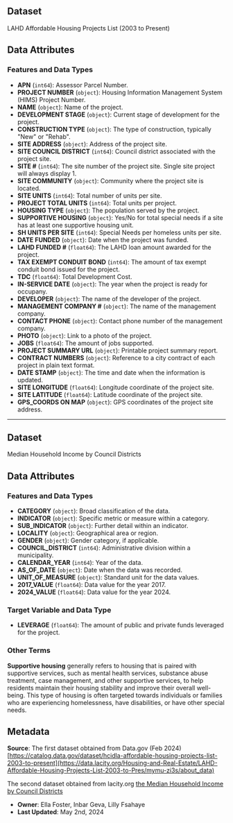 ## Dataset
LAHD Affordable Housing Projects List (2003 to Present)

## Data Attributes

### Features and Data Types

- **APN** (`int64`): Assessor Parcel Number.
- **PROJECT NUMBER** (`object`): Housing Information Management System (HIMS) Project Number.
- **NAME** (`object`): Name of the project.
- **DEVELOPMENT STAGE** (`object`): Current stage of development for the project.
- **CONSTRUCTION TYPE** (`object`): The type of construction, typically "New" or "Rehab".
- **SITE ADDRESS** (`object`): Address of the project site.
- **SITE COUNCIL DISTRICT** (`int64`): Council district associated with the project site.
- **SITE #** (`int64`): The site number of the project site. Single site project will always display 1.
- **SITE COMMUNITY** (`object`): Community where the project site is located.
- **SITE UNITS** (`int64`): Total number of units per site.
- **PROJECT TOTAL UNITS** (`int64`): Total units per project.
- **HOUSING TYPE** (`object`): The population served by the project.
- **SUPPORTIVE HOUSING** (`object`): Yes/No for total special needs if a site has at least one supportive housing unit.
- **SH UNITS PER SITE** (`int64`): Special Needs per homeless units per site.
- **DATE FUNDED** (`object`): Date when the project was funded.
- **LAHD FUNDED #** (`float64`): The LAHD loan amount awarded for the project.
- **TAX EXEMPT CONDUIT BOND** (`int64`): The amount of tax exempt conduit bond issued for the project.
- **TDC** (`float64`): Total Development Cost.
- **IN-SERVICE DATE** (`object`): The year when the project is ready for occupany.
- **DEVELOPER** (`object`): The name of the developer of the project.
- **MANAGEMENT COMPANY #** (`object`): The name of the management company.
- **CONTACT PHONE** (`object`): Contact phone number of the management company.
- **PHOTO** (`object`): Link to a photo of the project.
- **JOBS** (`float64`): The amount of jobs supported.
- **PROJECT SUMMARY URL** (`object`): Printable project summary report.
- **CONTRACT NUMBERS** (`object`): Reference to a city contract of each project in plain text format.
- **DATE STAMP** (`object`): The time and date when the information is updated.
- **SITE LONGITUDE** (`float64`): Longitude coordinate of the project site.
- **SITE LATITUDE** (`float64`): Latitude coordinate of the project site.
- **GPS_COORDS ON MAP** (`object`): GPS coordinates of the project site address.

-------------------------------------------------------------------------------------------------------

## Dataset
Median Household Income by Council Districts

## Data Attributes

### Features and Data Types

- **CATEGORY** (`object`): Broad classification of the data.
- **INDICATOR** (`object`): Specific metric or measure within a category.
- **SUB_INDICATOR** (`object`): Further detail within an indicator.
- **LOCALITY** (`object`): Geographical area or region.
- **GENDER** (`object`): Gender category, if applicable.
- **COUNCIL_DISTRICT** (`int64`): Administrative division within a municipality.
- **CALENDAR_YEAR** (`int64`): Year of the data.
- **AS_OF_DATE** (`object`): Date when the data was recorded.
- **UNIT_OF_MEASURE** (`object`): Standard unit for the data values.
- **2017_VALUE** (`float64`): Data value for the year 2017.
- **2024_VALUE** (`float64`): Data value for the year 2024.



### Target Variable and Data Type
- **LEVERAGE** (`float64`): The amount of public and private funds leveraged for the project.

### Other Terms
**Supportive housing** generally refers to housing that is paired with supportive services, such as mental health services, substance abuse treatment, case management, and other supportive services, to help residents maintain their housing stability and improve their overall well-being. This type of housing is often targeted towards individuals or families who are experiencing homelessness, have disabilities, or have other special needs.

## Metadata

**Source**: The first dataset obtained from Data.gov (Feb 2024) [https://catalog.data.gov/dataset/hcidla-affordable-housing-projects-list-2003-to-present](https://data.lacity.org/Housing-and-Real-Estate/LAHD-Affordable-Housing-Projects-List-2003-to-Pres/mymu-zi3s/about_data)

The second dataset obtained from lacity.org [the Median Household Income by Council Districts](https://controllerdata.lacity.org/dataset/Median-Household-Income-by-Council-Districts/khbi-qsyb)

- **Owner**: Ella Foster, Inbar Geva, Lilly Fsahaye
- **Last Updated**: May 2nd, 2024
